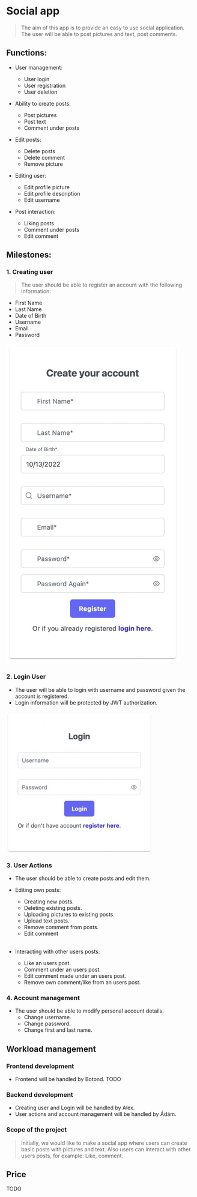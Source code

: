 # Social app

>The aim of this app is to provide an easy to use social application.
The user will be able to post pictures and text, post comments.

## Functions:

- User management:

    - User login
    - User registration
    - User deletion
- Ability to create posts:

    - Post pictures
    - Post text
    - Comment under posts
- Edit posts:

    - Delete posts
    - Delete comment
    - Remove picture
-  Editing user:

    - Edit profile picture
    - Edit profile description
    - Edit username
- Post interaction:

    - Liking posts
    - Comment under posts
    - Edit comment

## Milestones:

### 1. Creating user

>The user should be able to register an account with the following information:
- First Name
- Last Name
- Date of Birth
- Username
- Email
- Password

![Registration Image](images/registration.jpg)

### 2. Login User

- The user will be able to login with username and password given the account is registered.
- Login information will be protected by JWT authorization.


![Login User](images/login.jpg)

### 3. User Actions

- The user should be able to create posts and edit them.
- Editing own posts:
    - Creating new posts.
    - Deleting existing posts.
    - Uploading pictures to existing posts.
    - Upload text posts.
    - Remove comment from posts.
    - Edit comment
<br></br>

- Interacting with other users posts:
    - Like an users post.
    - Comment under an users post.
    - Edit comment made under an users post.
    - Remove own comment/like from an users post.

### 4. Account management

- The user should be able to modify personal account details.
    - Change username.
    - Change password.
    - Change first and last name.

## Workload management

### Frontend development

- Frontend will be handled by Botond.
TODO

### Backend development

- Creating user and Login will be handled by Alex.
- User actions and account management will be handled by Ádám.

### Scope of the project

>Initially, we would like to make a social app where users can create basic posts with pictures and text. Also users can interact with other users posts, for example: Like, comment.

## Price

TODO